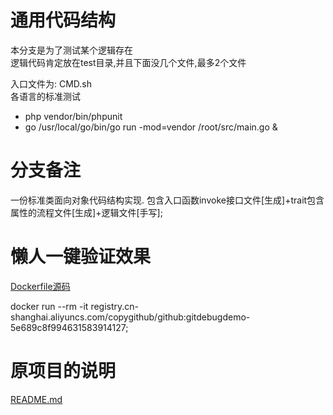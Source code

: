 # 通用代码结构
本分支是为了测试某个逻辑存在<br>
逻辑代码肯定放在test目录,并且下面没几个文件,最多2个文件<br>

入口文件为: CMD.sh<br>
各语言的标准测试<br>

* php vendor/bin/phpunit
* go /usr/local/go/bin/go run -mod=vendor /root/src/main.go &

# 分支备注
一份标准类面向对象代码结构实现. 包含入口函数invoke接口文件[生成]+trait包含属性的流程文件[生成]+逻辑文件[手写];

# 懒人一键验证效果

[Dockerfile源码](./Dockerfile)

docker run --rm  -it   registry.cn-shanghai.aliyuncs.com/copygithub/github:gitdebugdemo-5e689c8f994631583914127;


# 原项目的说明

[README.md](./READMEOLD.md)
